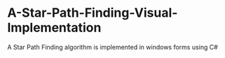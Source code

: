 # A-Star-Path-Finding-Visual-Implementation
A Star Path Finding algorithm is implemented in windows forms using C#
